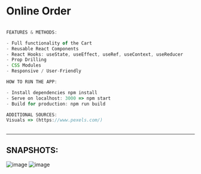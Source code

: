 # Online Order 


```ts

FEATURES & METHODS:

- Full functionality of the Cart 
- Reusable React Components
- React Hooks: useState, useEffect, useRef, useContext, useReducer
- Prop Drilling
- CSS Modules
- Responsive / User-Friendly

```


```ts
HOW TO RUN THE APP:

- Install dependencies npm install
- Serve on localhost: 3000 => npm start
- Build for production: npm run build

```

```ts
ADDITIONAL SOURCES:
Visuals => (https://www.pexels.com/) 
           
```


<hr>

## SNAPSHOTS:
![image](https://user-images.githubusercontent.com/90147636/196043026-889ef667-028b-4ce6-93ce-3cba04eeea82.png)
![image](https://user-images.githubusercontent.com/90147636/196043037-6b6b55bf-193d-4c55-ba78-e2644538c0d5.png)



           
